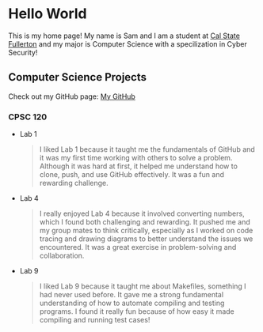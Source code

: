 # Hello World

This is my home page! My name is Sam and I am a student at [Cal State Fullerton](http://www.fullerton.edu/) and my major is Computer Science with a specilization in Cyber Security!

## Computer Science Projects

Check out my GitHub page: [My GitHub](https://github.com/samahorro)

### CPSC 120


* Lab 1
    > I liked Lab 1 because it taught me the fundamentals of GitHub and it was my first time working with others to solve a problem. 
    >Although it was hard at first, it helped me understand how to clone, push, and use GitHub effectively. 
    >It was a fun and rewarding challenge.

* Lab 4
    > I really enjoyed Lab 4 because it involved converting numbers, which I found both challenging and rewarding. 
    >It pushed me and my group mates to think critically, especially as I worked on code tracing and drawing diagrams to better understand the issues we encountered. 
    >It was a great exercise in problem-solving and collaboration.

* Lab 9
    > I liked Lab 9 because it taught me about Makefiles, something I had never used before. 
    >It gave me a strong fundamental understanding of how to automate compiling and testing programs. 
    >I found it really fun because of how easy it made compiling and running test cases!
